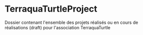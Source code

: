 # TerraquaTurtleProject
Dossier contenant l'ensemble des projets réalisés ou en cours de réalisations (draft) pour l'association TerraquaTurtle
